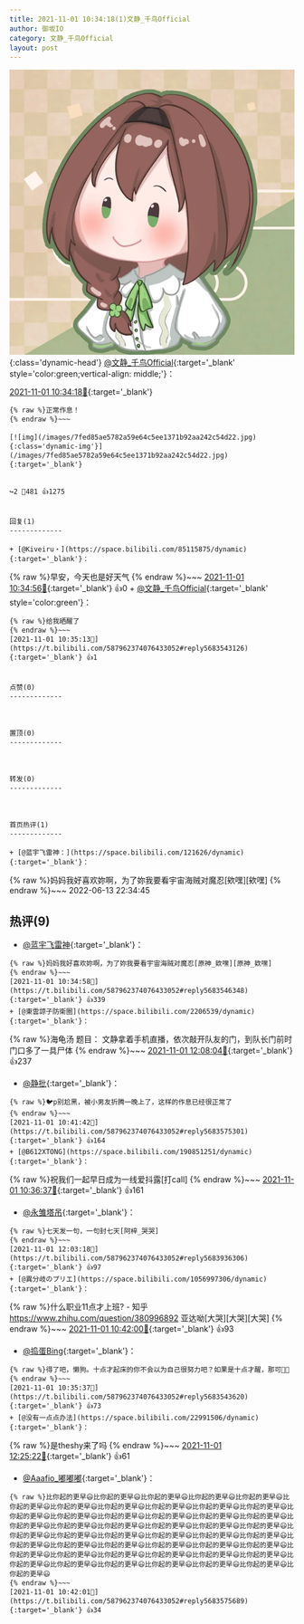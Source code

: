 ```yaml
---
title: 2021-11-01 10:34:18(1)文静_千鸟Official
author: 御坂IO
category: 文静_千鸟Official
layout: post
---
```


![img](/images/ac7482ed1b9a7f203dc68c0c4a77c488a27b108a.jpg){:class='dynamic-head'}
[@文静_千鸟Official](https://space.bilibili.com/667526012/dynamic){:target='_blank' style='color:green;vertical-align: middle;'}：

[2021-11-01 10:34:18🔗](https://t.bilibili.com/587962374076433052){:target='_blank'}

~~~
{% raw %}正常作息！
{% endraw %}~~~

[![img](/images/7fed85ae5782a59e64c5ee1371b92aa242c54d22.jpg){:class='dynamic-img'}](/images/7fed85ae5782a59e64c5ee1371b92aa242c54d22.jpg){:target='_blank'}


↪️2 💬481 👍1275


回复(1)
-------------

+ [@Kiveiru・](https://space.bilibili.com/85115875/dynamic){:target='_blank'}：
~~~
{% raw %}早安，今天也是好天气
{% endraw %}~~~
[2021-11-01 10:34:56🔗](https://t.bilibili.com/587962374076433052#reply5683542760){:target='_blank'} 👍0
    + [@文静_千鸟Official](https://space.bilibili.com/667526012/dynamic){:target='_blank' style='color:green'}：
~~~
{% raw %}给我晒醒了
{% endraw %}~~~
[2021-11-01 10:35:13🔗](https://t.bilibili.com/587962374076433052#reply5683543126){:target='_blank'} 👍1


点赞(0)
-------------



置顶(0)
-------------



转发(0)
-------------



首页热评(1)
-------------

+ [@蓝宇飞雷神：](https://space.bilibili.com/121626/dynamic){:target='_blank'}：
~~~
{% raw %}妈妈我好喜欢妳啊，为了妳我要看宇宙海贼对魔忍[欸嘿][欸嘿]
{% endraw %}~~~
2022-06-13 22:34:45


热评(9)
-------------

+ [@蓝宇飞雷神](https://space.bilibili.com/121626/dynamic){:target='_blank'}：
~~~
{% raw %}妈妈我好喜欢妳啊，为了妳我要看宇宙海贼对魔忍[原神_欸嘿][原神_欸嘿]
{% endraw %}~~~
[2021-11-01 10:34:58🔗](https://t.bilibili.com/587962374076433052#reply5683546348){:target='_blank'} 👍339
+ [@東雲諒子防衛圈](https://space.bilibili.com/2206539/dynamic){:target='_blank'}：
~~~
{% raw %}‍海龟汤 题目：
文静拿着手机直播，依次敲开队友的门，到队长门前时门口多了一具尸体
{% endraw %}~~~
[2021-11-01 12:08:04🔗](https://t.bilibili.com/587962374076433052#reply5683954960){:target='_blank'} 👍237
+ [@静批](https://space.bilibili.com/473027008/dynamic){:target='_blank'}：
~~~
{% raw %}🐦p别尬黑，被小男友折腾一晚上了，这样的作息已经很正常了
{% endraw %}~~~
[2021-11-01 10:41:42🔗](https://t.bilibili.com/587962374076433052#reply5683575301){:target='_blank'} 👍164
+ [@B612XTONG](https://space.bilibili.com/190851251/dynamic){:target='_blank'}：
~~~
{% raw %}祝我们一起早日成为一线爱抖露[打call]
{% endraw %}~~~
[2021-11-01 10:36:37🔗](https://t.bilibili.com/587962374076433052#reply5683548531){:target='_blank'} 👍161
+ [@永雏塔吊](https://space.bilibili.com/206003655/dynamic){:target='_blank'}：
~~~
{% raw %}七天发一句，一句封七天[阿梓_哭哭]
{% endraw %}~~~
[2021-11-01 12:03:18🔗](https://t.bilibili.com/587962374076433052#reply5683936306){:target='_blank'} 👍97
+ [@異分岐のプリエ](https://space.bilibili.com/1056997306/dynamic){:target='_blank'}：
~~~
{% raw %}什么职业11点才上班? - 知乎
https://www.zhihu.com/question/380996892
亚达呦[大哭][大哭][大哭]
{% endraw %}~~~
[2021-11-01 10:42:00🔗](https://t.bilibili.com/587962374076433052#reply5683571926){:target='_blank'} 👍93
+ [@捣蛋Bing](https://space.bilibili.com/221209364/dynamic){:target='_blank'}：
~~~
{% raw %}得了吧，懒狗。十点才起床的你不会以为自己很努力吧？如果是十点才醒，那可🤭🤭
{% endraw %}~~~
[2021-11-01 10:35:37🔗](https://t.bilibili.com/587962374076433052#reply5683543620){:target='_blank'} 👍73
+ [@没有一点点办法](https://space.bilibili.com/22991506/dynamic){:target='_blank'}：
~~~
{% raw %}是theshy来了吗
{% endraw %}~~~
[2021-11-01 12:25:22🔗](https://t.bilibili.com/587962374076433052#reply5684063201){:target='_blank'} 👍61
+ [@Aaafio_嘟嘟嘟](https://space.bilibili.com/3872235/dynamic){:target='_blank'}：
~~~
{% raw %}比你起的更早😃比你起的更早😃比你起的更早😃比你起的更早😃比你起的更早😃比你起的更早😃比你起的更早😃比你起的更早😃比你起的更早😃比你起的更早😃比你起的更早😃比你起的更早😃比你起的更早😃比你起的更早😃比你起的更早😃比你起的更早😃比你起的更早😃比你起的更早😃比你起的更早😃比你起的更早😃比你起的更早😃比你起的更早😃比你起的更早😃比你起的更早😃比你起的更早😃比你起的更早😃比你起的更早😃比你起的更早😃比你起的更早😃比你起的更早😃比你起的更早😃比你起的更早😃比你起的更早😃比你起的更早😃比你起的更早😃比你起的更早😃比你起的更早😃比你起的更早😃比你起的更早😃比你起的更早😃比你起的更早😃比你起的更早😃比你起的更早😃比你起的更早😃比你起的更早😃比你起的更早😃比你起的更早😃比你起的更早😃
{% endraw %}~~~
[2021-11-01 10:42:01🔗](https://t.bilibili.com/587962374076433052#reply5683575689){:target='_blank'} 👍34


